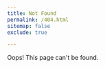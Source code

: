 ```yaml
---
title: Not Found
permalink: /404.html
sitemap: false
exclude: true

---
```


Oops! This page can't be found.
